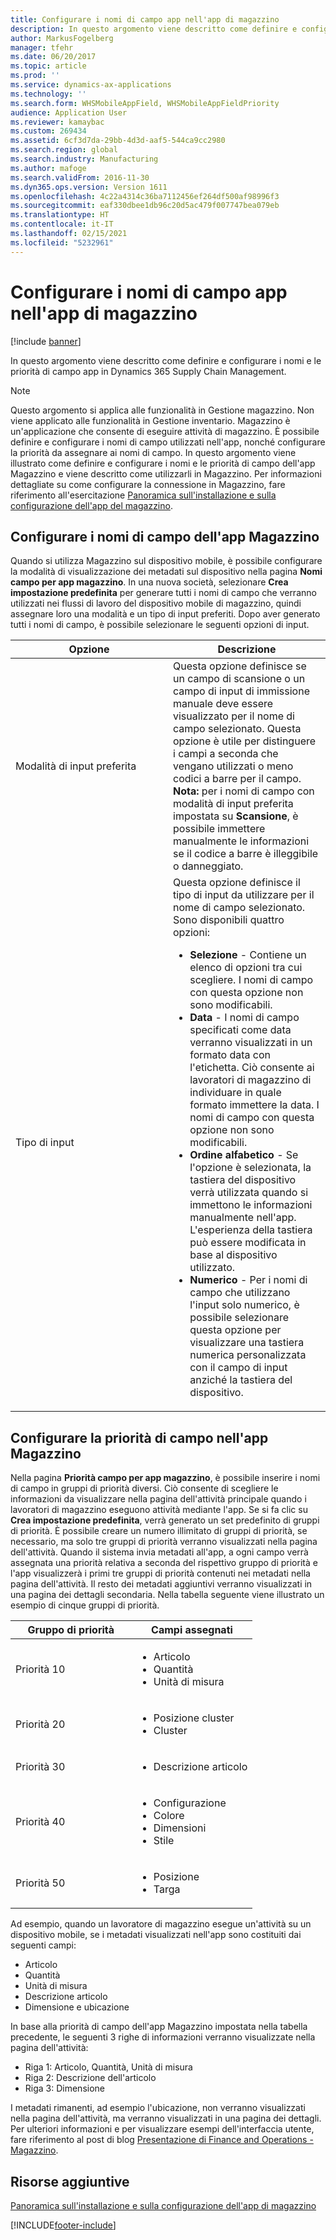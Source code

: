 ```yaml
---
title: Configurare i nomi di campo app nell'app di magazzino
description: In questo argomento viene descritto come definire e configurare i nomi e le priorità di campo app in Dynamics 365 Supply Chain Management.
author: MarkusFogelberg
manager: tfehr
ms.date: 06/20/2017
ms.topic: article
ms.prod: ''
ms.service: dynamics-ax-applications
ms.technology: ''
ms.search.form: WHSMobileAppField, WHSMobileAppFieldPriority
audience: Application User
ms.reviewer: kamaybac
ms.custom: 269434
ms.assetid: 6cf3d7da-29bb-4d3d-aaf5-544ca9cc2980
ms.search.region: global
ms.search.industry: Manufacturing
ms.author: mafoge
ms.search.validFrom: 2016-11-30
ms.dyn365.ops.version: Version 1611
ms.openlocfilehash: 4c22a4314c36ba7112456ef264df500af98996f3
ms.sourcegitcommit: eaf330dbee1db96c20d5ac479f007747bea079eb
ms.translationtype: HT
ms.contentlocale: it-IT
ms.lasthandoff: 02/15/2021
ms.locfileid: "5232961"
---
```

# <a name="configure-app-field-names-in-the-warehouse-app"></a>Configurare i nomi di campo app nell'app di magazzino

[!include [banner](../includes/banner.md)]

In questo argomento viene descritto come definire e configurare i nomi e le priorità di campo app in Dynamics 365 Supply Chain Management. 

> [!NOTE]
> Questo argomento si applica alle funzionalità in Gestione magazzino. Non viene applicato alle funzionalità in Gestione inventario. Magazzino è un'applicazione che consente di eseguire attività di magazzino. È possibile definire e configurare i nomi di campo utilizzati nell'app, nonché configurare la priorità da assegnare ai nomi di campo. In questo argomento viene illustrato come definire e configurare i nomi e le priorità di campo dell'app Magazzino e viene descritto come utilizzarli in Magazzino. Per informazioni dettagliate su come configurare la connessione in Magazzino, fare riferimento all'esercitazione [Panoramica sull'installazione e sulla configurazione dell'app del magazzino](install-configure-warehousing-app.md).

## <a name="configure-warehouse-app-field-names"></a>Configurare i nomi di campo dell'app Magazzino

Quando si utilizza Magazzino sul dispositivo mobile, è possibile configurare la modalità di visualizzazione dei metadati sul dispositivo nella pagina **Nomi campo per app magazzino**. In una nuova società, selezionare **Crea impostazione predefinita** per generare tutti i nomi di campo che verranno utilizzati nei flussi di lavoro del dispositivo mobile di magazzino, quindi assegnare loro una modalità e un tipo di input preferiti. Dopo aver generato tutti i nomi di campo, è possibile selezionare le seguenti opzioni di input.

<table>
<colgroup>
<col width="50%" />
<col width="50%" />
</colgroup>
<thead>
<tr class="header">
<th>Opzione</th>
<th>Descrizione</th>
</tr>
</thead>
<tbody>
<tr class="odd">
<td>Modalità di input preferita</td>
<td>Questa opzione definisce se un campo di scansione o un campo di input di immissione manuale deve essere visualizzato per il nome di campo selezionato. Questa opzione è utile per distinguere i campi a seconda che vengano utilizzati o meno codici a barre per il campo. <strong>Nota:</strong> per i nomi di campo con modalità di input preferita impostata su <strong>Scansione</strong>, è possibile immettere manualmente le informazioni se il codice a barre è illeggibile o danneggiato.</td>
</tr>
<tr class="even">
<td>Tipo di input</td>
<td>Questa opzione definisce il tipo di input da utilizzare per il nome di campo selezionato. Sono disponibili quattro opzioni:
<ul>
<li><strong>Selezione</strong> - Contiene un elenco di opzioni tra cui scegliere. I nomi di campo con questa opzione non sono modificabili.</li>
<li><strong>Data</strong> - I nomi di campo specificati come data verranno visualizzati in un formato data con l'etichetta. Ciò consente ai lavoratori di magazzino di individuare in quale formato immettere la data. I nomi di campo con questa opzione non sono modificabili.</li>
<li><strong>Ordine alfabetico</strong> - Se l'opzione è selezionata, la tastiera del dispositivo verrà utilizzata quando si immettono le informazioni manualmente nell'app. L'esperienza della tastiera può essere modificata in base al dispositivo utilizzato.</li>
<li><strong>Numerico</strong> - Per i nomi di campo che utilizzano l'input solo numerico, è possibile selezionare questa opzione per visualizzare una tastiera numerica personalizzata con il campo di input anziché la tastiera del dispositivo.</li>
</ul></td>
</tr>
</tbody>
</table>

## <a name="configure-warehouse-app-field-priority"></a>Configurare la priorità di campo nell'app Magazzino

Nella pagina **Priorità campo per app magazzino**, è possibile inserire i nomi di campo in gruppi di priorità diversi. Ciò consente di scegliere le informazioni da visualizzare nella pagina dell'attività principale quando i lavoratori di magazzino eseguono attività mediante l'app. Se si fa clic su **Crea impostazione predefinita**, verrà generato un set predefinito di gruppi di priorità. È possibile creare un numero illimitato di gruppi di priorità, se necessario, ma solo tre gruppi di priorità verranno visualizzati nella pagina dell'attività. Quando il sistema invia metadati all'app, a ogni campo verrà assegnata una priorità relativa a seconda del rispettivo gruppo di priorità e l'app visualizzerà i primi tre gruppi di priorità contenuti nei metadati nella pagina dell'attività. Il resto dei metadati aggiuntivi verranno visualizzati in una pagina dei dettagli secondaria. Nella tabella seguente viene illustrato un esempio di cinque gruppi di priorità.

<table>
<colgroup>
<col width="50%" />
<col width="50%" />
</colgroup>
<thead>
<tr class="header">
<th>Gruppo di priorità</th>
<th>Campi assegnati</th>
</tr>
</thead>
<tbody>
<tr class="odd">
<td> Priorità 10</td>
<td><ul>
<li>Articolo</li>
<li>Quantità</li>
<li>Unità di misura</li>
</ul></td>
</tr>
<tr class="even">
<td> Priorità 20</td>
<td><ul>
<li>Posizione cluster</li>
<li>Cluster</li>
</ul></td>
</tr>
<tr class="odd">
<td> Priorità 30</td>
<td><ul>
<li>Descrizione articolo</li>
</ul></td>
</tr>
<tr class="even">
<td> Priorità 40</td>
<td><ul>
<li>Configurazione</li>
<li>Colore</li>
<li>Dimensioni</li>
<li>Stile</li>
</ul></td>
</tr>
<tr class="odd">
<td> Priorità 50</td>
<td><ul>
<li>Posizione</li>
<li>Targa</li>
</ul></td>
</tr>
</tbody>
</table>

Ad esempio, quando un lavoratore di magazzino esegue un'attività su un dispositivo mobile, se i metadati visualizzati nell'app sono costituiti dai seguenti campi:

-   Articolo
-   Quantità
-   Unità di misura
-   Descrizione articolo
-   Dimensione e ubicazione

In base alla priorità di campo dell'app Magazzino impostata nella tabella precedente, le seguenti 3 righe di informazioni verranno visualizzate nella pagina dell'attività:

-   Riga 1: Articolo, Quantità, Unità di misura
-   Riga 2: Descrizione dell'articolo
-   Riga 3: Dimensione

I metadati rimanenti, ad esempio l'ubicazione, non verranno visualizzati nella pagina dell'attività, ma verranno visualizzati in una pagina dei dettagli. Per ulteriori informazioni e per visualizzare esempi dell'interfaccia utente, fare riferimento al post di blog [Presentazione di Finance and Operations - Magazzino](https://blogs.msdn.microsoft.com/dynamicsaxscm/2017/01/20/announcing-dynamics-365-for-operations-warehousing/).

<a name="additional-resources"></a>Risorse aggiuntive
--------

[Panoramica sull'installazione e sulla configurazione dell'app di magazzino](install-configure-warehousing-app.md)


[!INCLUDE[footer-include](../../includes/footer-banner.md)]